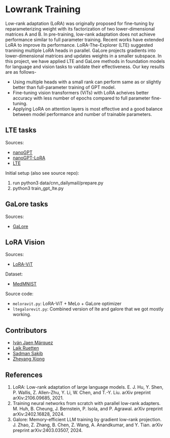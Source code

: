 # Lowrank Training 

Low-rank adaptation (LoRA) was originally proposed for fine-tuning by reparameterizing weight with its factorization of two lower-dimensional matrices A and B. In pre-training, low-rank adaptation does not achieve performance similar to full parameter training. Recent works have extended LoRA to improve its performance. LoRA-The-Explorer (LTE) suggested tranining multiple LoRA heads in parallel. GaLore projects gradients into lower-dimensional matrices and updates weights in a smaller subspace. In this project, we have applied LTE and GaLore methods in foundation models for language and vision tasks to validate their effectiveness. Our key results are as follows-
* Using multiple heads with a small rank can perform same as or slightly better than full-parameter training of GPT model.
* Fine-tuning vision transformers (ViTs) with LoRA acheives better accuracy with less number of epochs compared to full parameter fine-tuning. 
* Applying LoRA on attention layers is most effective and a good balance between model performance and number of trainable parameters. 

## LTE tasks

Sources: 
* [nanoGPT](https://github.com/karpathy/nanoGPT)
* [nanoGPT-LoRA](https://github.com/danielgrittner/nanoGPT-LoRA)
* [LTE](https://github.com/minyoungg/LTE)

Initial setup (also see source repo):
1. run python3 data/cnn_dailymail/prepare.py
2. python3 train_gpt_lte.py

## GaLore tasks

Sources:
*  [GaLore](https://github.com/jiaweizzhao/GaLore)

## LoRA Vision

Sources:
* [LoRA-ViT](https://github.com/JamesQFreeman/LoRA-ViT)

Dataset: 
* [MedMNIST](https://medmnist.com/) 

Source code:
* `meloravit.py`: LoRA-ViT + MeLo + GaLore optimizer
* `ltegalorevit.py`: Combined version of lte and galore that we got mostly working.

## Contributors

* [Iván Jaen Márquez](https://github.com/ivanjaenm)
* [Laik Ruetten](https://github.com/ivanjaenm)
* [Sadman Sakib](https://github.com/sadmankiba)
* [Zheyang Xiong](https://github.com/zxiong44)

## References 

1. LoRA: Low-rank adaptation of large language models. E. J. Hu, Y. Shen, P. Wallis, Z. Allen-Zhu, Y. Li, W. Chen, and T.-Y. Liu. arXiv preprint arXiv:2106.09685, 2021.
2. Training neural networks from scratch with parallel low-rank adapters. M. Huh, B. Cheung, J. Bernstein, P. Isola, and P. Agrawal. arXiv preprint arXiv:2402.16828, 2024.
3. Galore: Memory-efficient LLM training by gradient low-rank projection. J. Zhao, Z. Zhang, B. Chen, Z. Wang, A. Anandkumar, and Y. Tian. arXiv preprint arXiv:2403.03507, 2024.
